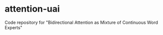 # attention-uai
Code repository for "Bidirectional Attention as Mixture of Continuous Word Experts"
